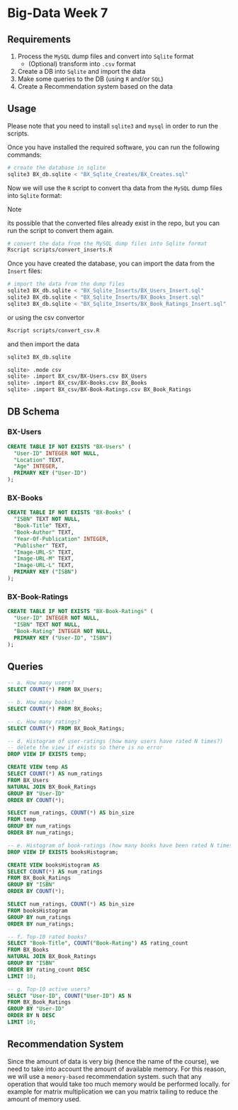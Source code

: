 # Big-Data Week 7

## Requirements


1. Process the `MySQL` dump files and convert into `Sqlite` format
   - (Optional) transform into `.csv` format
2. Create a DB into `Sqlite` and import the data
3. Make some queries to the DB (using `R` and/or `SQL`)
4. Create a Recommendation system based on the data

## Usage

Please note that you need to install `sqlite3` and `mysql` in order to run the scripts.

Once you have installed the required software, you can run the following commands:

```bash
# create the database in sqlite
sqlite3 BX_db.sqlite < "BX_Sqlite_Creates/BX_Creates.sql"
```

Now we will use the `R` script to convert tha data from the `MySQL` dump files into `Sqlite` format:

> [!Note] 
> its possible that the converted files already exist in the repo, but you can run the script to convert them again.

```bash
# convert the data from the MySQL dump files into Sqlite format
Rscript scripts/convert_inserts.R
```

Once you have created the database, you can import the data from the `Insert` files:

```bash
# import the data from the dump files
sqlite3 BX_db.sqlite < "BX_Sqlite_Inserts/BX_Users_Insert.sql"
sqlite3 BX_db.sqlite < "BX_Sqlite_Inserts/BX_Books_Insert.sql"
sqlite3 BX_db.sqlite < "BX_Sqlite_Inserts/BX_Book_Ratings_Insert.sql"
```

or using the csv convertor

```bash
Rscript scripts/convert_csv.R
```

and then import the data

```bash
sqlite3 BX_db.sqlite

sqlite> .mode csv
sqlite> .import BX_csv/BX-Users.csv BX_Users
sqlite> .import BX_csv/BX-Books.csv BX_Books
sqlite> .import BX_csv/BX-Book-Ratings.csv BX_Book_Ratings
```

## DB Schema

### BX-Users

```sql
CREATE TABLE IF NOT EXISTS "BX-Users" (
  "User-ID" INTEGER NOT NULL,
  "Location" TEXT,
  "Age" INTEGER,
  PRIMARY KEY ("User-ID")
);
```

### BX-Books

```sql
CREATE TABLE IF NOT EXISTS "BX-Books" (
  "ISBN" TEXT NOT NULL,
  "Book-Title" TEXT,
  "Book-Author" TEXT,
  "Year-Of-Publication" INTEGER,
  "Publisher" TEXT,
  "Image-URL-S" TEXT,
  "Image-URL-M" TEXT,
  "Image-URL-L" TEXT,
  PRIMARY KEY ("ISBN")
);
```

### BX-Book-Ratings

```sql
CREATE TABLE IF NOT EXISTS "BX-Book-Ratings" (
  "User-ID" INTEGER NOT NULL,
  "ISBN" TEXT NOT NULL,
  "Book-Rating" INTEGER NOT NULL,
  PRIMARY KEY ("User-ID", "ISBN")
);
```

## Queries

```sql
-- a. How many users?
SELECT COUNT(*) FROM BX_Users;

-- b. How many books?
SELECT COUNT(*) FROM BX_Books;

-- c. How many ratings?
SELECT COUNT(*) FROM BX_Book_Ratings;

-- d. Histogram of user-ratings (how many users have rated N times?)
-- delete the view if exists so there is no error
DROP VIEW IF EXISTS temp;

CREATE VIEW temp AS
SELECT COUNT(*) AS num_ratings
FROM BX_Users
NATURAL JOIN BX_Book_Ratings
GROUP BY "User-ID"
ORDER BY COUNT(*);

SELECT num_ratings, COUNT(*) AS bin_size
FROM temp
GROUP BY num_ratings
ORDER BY num_ratings;

-- e. Histogram of book-ratings (how many books have been rated N times?)
DROP VIEW IF EXISTS booksHistogram;

CREATE VIEW booksHistogram AS
SELECT COUNT(*) AS num_ratings
FROM BX_Book_Ratings
GROUP BY "ISBN"
ORDER BY COUNT(*);

SELECT num_ratings, COUNT(*) AS bin_size
FROM booksHistogram
GROUP BY num_ratings
ORDER BY num_ratings;

-- f. Top-10 rated books?
SELECT "Book-Title", COUNT("Book-Rating") AS rating_count
FROM BX_Books
NATURAL JOIN BX_Book_Ratings
GROUP BY "ISBN"
ORDER BY rating_count DESC
LIMIT 10;

-- g. Top-10 active users?
SELECT "User-ID", COUNT("User-ID") AS N
FROM BX_Book_Ratings
GROUP BY "User-ID"
ORDER BY N DESC
LIMIT 10;
```

## Recommendation System

Since the amount of data is very big (hence the name of the course), we need to take into account the amount of available memory. For this reason, we will use a `memory-based` recommendation system. such that any operation that would take too much memory would be performed locally. for example for matrix multiplication we can you matrix tailing to reduce the amount of memory used.
